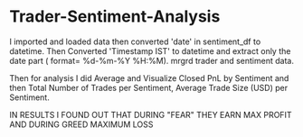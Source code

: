 # Trader-Sentiment-Analysis


I imported and loaded data then converted 'date' in sentiment_df to datetime. Then Converted 'Timestamp IST' to datetime and extract only the date part ( format= %d-%m-%Y %H:%M). mrgrd trader and sentiment data.

Then for analysis I did Average and Visualize Closed PnL by Sentiment and then Total Number of Trades per Sentiment, Average Trade Size (USD) per Sentiment.


IN RESULTS I FOUND OUT THAT DURING "FEAR" THEY EARN MAX PROFIT AND DURING GREED MAXIMUM LOSS
